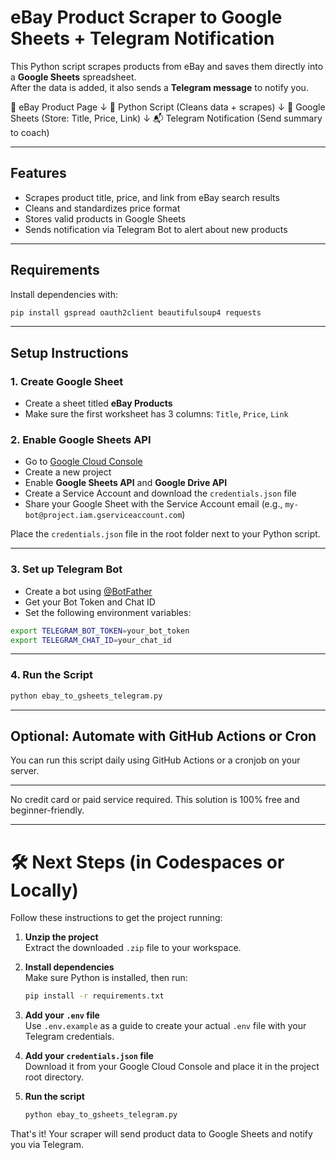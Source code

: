 # eBay Product Scraper to Google Sheets + Telegram Notification

This Python script scrapes products from eBay and saves them directly into a **Google Sheets** spreadsheet.  
After the data is added, it also sends a **Telegram message** to notify you.


🛒 eBay Product Page
        ↓
🤖 Python Script
(Cleans data + scrapes)
        ↓
📄 Google Sheets
(Store: Title, Price, Link)
        ↓
📬 Telegram Notification
(Send summary to coach)


---

## Features
- Scrapes product title, price, and link from eBay search results
- Cleans and standardizes price format
- Stores valid products in Google Sheets
- Sends notification via Telegram Bot to alert about new products

---

## Requirements

Install dependencies with:

```bash
pip install gspread oauth2client beautifulsoup4 requests
```

---

## Setup Instructions

### 1. Create Google Sheet
- Create a sheet titled **eBay Products**
- Make sure the first worksheet has 3 columns: `Title`, `Price`, `Link`

### 2. Enable Google Sheets API
- Go to [Google Cloud Console](https://console.cloud.google.com/)
- Create a new project
- Enable **Google Sheets API** and **Google Drive API**
- Create a Service Account and download the `credentials.json` file
- Share your Google Sheet with the Service Account email (e.g., `my-bot@project.iam.gserviceaccount.com`)

Place the `credentials.json` file in the root folder next to your Python script.

---

### 3. Set up Telegram Bot
- Create a bot using [@BotFather](https://t.me/BotFather)
- Get your Bot Token and Chat ID
- Set the following environment variables:

```bash
export TELEGRAM_BOT_TOKEN=your_bot_token
export TELEGRAM_CHAT_ID=your_chat_id
```

---

### 4. Run the Script

```bash
python ebay_to_gsheets_telegram.py
```

---

## Optional: Automate with GitHub Actions or Cron

You can run this script daily using GitHub Actions or a cronjob on your server.

---

No credit card or paid service required. This solution is 100% free and beginner-friendly.


---

# 🛠️ Next Steps (in Codespaces or Locally)

Follow these instructions to get the project running:

1. **Unzip the project**  
   Extract the downloaded `.zip` file to your workspace.

2. **Install dependencies**  
   Make sure Python is installed, then run:
   ```bash
   pip install -r requirements.txt
   ```

3. **Add your `.env` file**  
   Use `.env.example` as a guide to create your actual `.env` file with your Telegram credentials.

4. **Add your `credentials.json` file**  
   Download it from your Google Cloud Console and place it in the project root directory.

5. **Run the script**
   ```bash
   python ebay_to_gsheets_telegram.py
   ```

That's it! Your scraper will send product data to Google Sheets and notify you via Telegram.
